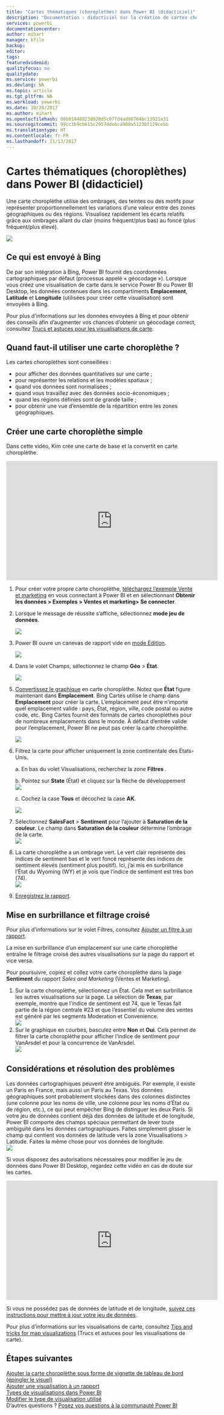 ```yaml
---
title: "Cartes thématiques (choroplèthes) dans Power BI (didacticiel)"
description: "Documentation : didacticiel sur la création de cartes choroplèthes dans Power BI"
services: powerbi
documentationcenter: 
author: mihart
manager: kfile
backup: 
editor: 
tags: 
featuredvideoid: 
qualityfocus: no
qualitydate: 
ms.service: powerbi
ms.devlang: NA
ms.topic: article
ms.tgt_pltfrm: NA
ms.workload: powerbi
ms.date: 10/28/2017
ms.author: mihart
ms.openlocfilehash: 08b01048823d928d5c07fd4ad86764bc13921a31
ms.sourcegitcommit: 99cc3b9cb615c2957dde6ca908a51238f129cebb
ms.translationtype: HT
ms.contentlocale: fr-FR
ms.lasthandoff: 11/13/2017
---
```

# <a name="filled-maps-choropleths-in-power-bi-tutorial"></a>Cartes thématiques (choroplèthes) dans Power BI (didacticiel)
Une carte choroplèthe utilise des ombrages, des teintes ou des motifs pour représenter proportionnellement les variations d’une valeur entre des zones géographiques ou des régions.  Visualisez rapidement les écarts relatifs grâce aux ombrages allant du clair (moins fréquent/plus bas) au foncé (plus fréquent/plus élevé).    

![](media/power-bi-visualization-filled-maps-choropleths/large_map.png)

## <a name="what-is-sent-to-bing"></a>Ce qui est envoyé à Bing
De par son intégration à Bing, Power BI fournit des coordonnées cartographiques par défaut (processus appelé « géocodage »). Lorsque vous créez une visualisation de carte dans le service Power BI ou Power BI Desktop, les données contenues dans les compartiments **Emplacement**, **Latitude** et **Longitude** (utilisées pour créer cette visualisation) sont envoyées à Bing.

Pour plus d’informations sur les données envoyées à Bing et pour obtenir des conseils afin d’augmenter vos chances d’obtenir un géocodage correct, consultez [Trucs et astuces pour les visualisations de carte](power-bi-map-tips-and-tricks.md).

## <a name="when-to-use-a-filled-map"></a>Quand faut-il utiliser une carte choroplèthe ?
Les cartes choroplèthes sont conseillées :

* pour afficher des données quantitatives sur une carte ;
* pour représenter les relations et les modèles spatiaux ;
* quand vos données sont normalisées ;
* quand vous travaillez avec des données socio-économiques ;
* quand les régions définies sont de grande taille ;
* pour obtenir une vue d’ensemble de la répartition entre les zones géographiques.

## <a name="create-a-basic-filled-map"></a>Créer une carte choroplèthe simple
Dans cette vidéo, Kim crée une carte de base et la convertit en carte choroplèthe.

<iframe width="560" height="315" src="https://www.youtube.com/embed/ajTPGNpthcg" frameborder="0" allowfullscreen></iframe>


1. Pour créer votre propre carte choroplèthe, [téléchargez l’exemple Vente et marketing](sample-datasets.md) en vous connectant à Power BI et en sélectionnant  **Obtenir les données \> Exemples \> Ventes et marketing\> Se connecter**.
2. Lorsque le message de réussite s’affiche, sélectionnez **mode jeu de données**. 
   
   ![](media/power-bi-visualization-filled-maps-choropleths/power-bi-view-dataset.png)
3. Power BI ouvre un canevas de rapport vide en [mode Édition](service-interact-with-a-report-in-editing-view.md).
   
    ![](media/power-bi-visualization-filled-maps-choropleths/power-bi-blank-canvas.png)
4. Dans le volet Champs, sélectionnez le champ **Géo** \> **État**.    
   
   ![](media/power-bi-visualization-filled-maps-choropleths/img002.png)
5. [Convertissez le graphique](power-bi-report-change-visualization-type.md) en carte choroplèthe. Notez que **État** figure maintenant dans **Emplacement**. Bing Cartes utilise le champ dans **Emplacement** pour créer la carte.  L’emplacement peut être n’importe quel emplacement valide : pays, État, région, ville, code postal ou autre code, etc. Bing Cartes fournit des formats de cartes choroplèthes pour de nombreux emplacements dans le monde. À défaut d’entrée valide pour l’emplacement, Power BI ne peut pas créer la carte choroplèthe.  
   
   ![](media/power-bi-visualization-filled-maps-choropleths/img003.png)
6. Filtrez la carte pour afficher uniquement la zone continentale des États-Unis.
   
   a.  En bas du volet Visualisations, recherchez la zone **Filtres** .
   
   b.  Pointez sur **State** (État) et cliquez sur la flèche de développement  
   ![](media/power-bi-visualization-filled-maps-choropleths/img004.png)
   
   c.  Cochez la case **Tous** et décochez la case **AK**.
   
   ![](media/power-bi-visualization-filled-maps-choropleths/img005.png)
7. Sélectionnez **SalesFact** \> **Sentiment** pour l’ajouter à **Saturation de la couleur**. Le champ dans **Saturation de la couleur** détermine l’ombrage de la carte.  
   ![](media/power-bi-visualization-filled-maps-choropleths/power-bi-color-saturation.png)
8. La carte choroplèthe a un ombrage vert. Le vert clair représente des indices de sentiment bas et le vert foncé représente des indices de sentiment élevés (sentiment plus positif).  Ici, j’ai mis en surbrillance l’État du Wyoming (WY) et je vois que l’indice de sentiment est très bon (74).  
   ![](media/power-bi-visualization-filled-maps-choropleths/img007.png)
9. [Enregistrez le rapport](service-report-save.md).

## <a name="highlighting-and-cross-filtering"></a>Mise en surbrillance et filtrage croisé
Pour plus d’informations sur le volet Filtres, consultez [Ajouter un filtre à un rapport](power-bi-report-add-filter.md).

La mise en surbrillance d’un emplacement sur une carte choroplèthe entraîne le filtrage croisé des autres visualisations sur la page du rapport et vice versa. 

Pour poursuivre, copiez et collez votre carte choroplèthe dans la page **Sentiment** du rapport *Sales and Marketing* (Ventes et Marketing). 

1. Sur la carte choroplèthe, sélectionnez un État.  Cela met en surbrillance les autres visualisations sur la page. La sélection de **Texas**, par exemple, montre que l’indice de sentiment est 74, que le Texas fait partie de la région centrale \#23 et que l’essentiel du volume des ventes est généré par les segments Moderation et Convenience.   
   ![](media/power-bi-visualization-filled-maps-choropleths/img008.png)
2. Sur le graphique en courbes, basculez entre **Non** et **Oui**. Cela permet de filtrer la carte choroplèthe pour afficher l’indice de sentiment pour VanArsdel et pour la concurrence de VanArsdel.  
   ![](media/power-bi-visualization-filled-maps-choropleths/img009.gif)

## <a name="considerations-and-troubleshooting"></a>Considérations et résolution des problèmes
Les données cartographiques peuvent être ambiguës.  Par exemple, il existe un Paris en France, mais aussi un Paris au Texas. Vos données géographiques sont probablement stockées dans des colonnes distinctes (une colonne pour les noms de ville, une colonne pour les noms d’État ou de région, etc.), ce qui peut empêcher Bing de distinguer les deux Paris. Si votre jeu de données contient déjà des données de latitude et de longitude, Power BI comporte des champs spéciaux permettant de lever toute ambiguïté dans les données cartographiques. Faites simplement glisser le champ qui contient vos données de latitude vers la zone Visualisations \> Latitude.  Faites la même chose pour vos données de longitude.  
![](media/power-bi-visualization-filled-maps-choropleths/pbi_latitude.png) 

Si vous disposez des autorisations nécessaires pour modifier le jeu de données dans Power BI Desktop, regardez cette vidéo en cas de doute sur les cartes.

<iframe width="560" height="315" src="https://www.youtube.com/embed/Co2z9b-s_yM" frameborder="0" allowfullscreen></iframe>

Si vous ne possédez pas de données de latitude et de longitude, [suivez ces instructions pour mettre à jour votre jeu de données](https://support.office.com/article/Maps-in-Power-View-8A9B2AF3-A055-4131-A327-85CC835271F7).

Pour plus d’informations sur les visualisations de carte, consultez [Tips and tricks for map visualizations](power-bi-map-tips-and-tricks.md) (Trucs et astuces pour les visualisations de carte).

## <a name="next-steps"></a>Étapes suivantes
[Ajouter la carte choroplèthe sous forme de vignette de tableau de bord (épingler le visuel)](service-dashboard-tiles.md)    
 [Ajouter une visualisation à un rapport](power-bi-report-add-visualizations-i.md)  
 [Types de visualisations dans Power BI](power-bi-visualization-types-for-reports-and-q-and-a.md)    
 [Modifier le type de visualisation utilisé](power-bi-report-change-visualization-type.md)      
D’autres questions ? [Posez vos questions à la communauté Power BI](http://community.powerbi.com/)

